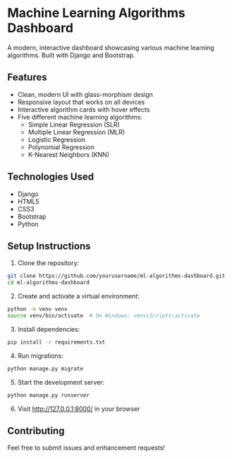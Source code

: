# Machine Learning Algorithms Dashboard

A modern, interactive dashboard showcasing various machine learning algorithms. Built with Django and Bootstrap.

## Features

- Clean, modern UI with glass-morphism design
- Responsive layout that works on all devices
- Interactive algorithm cards with hover effects
- Five different machine learning algorithms:
  - Simple Linear Regression (SLR)
  - Multiple Linear Regression (MLR)
  - Logistic Regression
  - Polynomial Regression
  - K-Nearest Neighbors (KNN)

## Technologies Used

- Django
- HTML5
- CSS3
- Bootstrap
- Python

## Setup Instructions

1. Clone the repository:
```bash
git clone https://github.com/yourusername/ml-algorithms-dashboard.git
cd ml-algorithms-dashboard
```

2. Create and activate a virtual environment:
```bash
python -m venv venv
source venv/bin/activate  # On Windows: venv\Scripts\activate
```

3. Install dependencies:
```bash
pip install -r requirements.txt
```

4. Run migrations:
```bash
python manage.py migrate
```

5. Start the development server:
```bash
python manage.py runserver
```

6. Visit http://127.0.0.1:8000/ in your browser

## Contributing

Feel free to submit issues and enhancement requests! 
